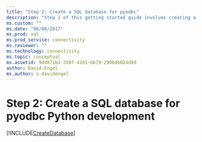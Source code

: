 ```yaml
---
title: "Step 2: Create a SQL database for pyodbc"
description: "Step 2 of this getting started guide involves creating a database in SQL Server or Azure SQL Database for the pyodbc sample."
ms.custom: ""
ms.date: "08/08/2017"
ms.prod: sql
ms.prod_service: connectivity
ms.reviewer: ""
ms.technology: connectivity
ms.topic: conceptual
ms.assetid: 9dd871b1-358f-4161-bb79-290bdb024d9d
author: David-Engel
ms.author: v-davidengel
---
```

# Step 2: Create a SQL database for pyodbc Python development

[!INCLUDE[CreateDatabase](../../../includes/createdatabase.md)]
